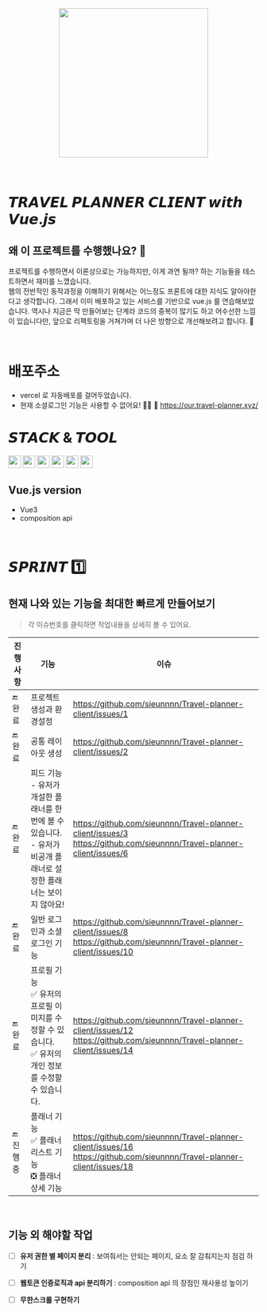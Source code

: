 <br>
<br>
<br>
<br>
<br>


<div align="center">
  <img src="https://github.com/travel-planner-project/TravelPlanner/assets/119668620/7686dbdd-dad0-48e4-898c-aaa49e857ce1" width="300px"/>
</div>

<br>
<br>

# 𝙏𝙍𝘼𝙑𝙀𝙇 𝙋𝙇𝘼𝙉𝙉𝙀𝙍 𝘾𝙇𝙄𝙀𝙉𝙏 𝙬𝙞𝙩𝙝 𝙑𝙪𝙚.𝙟𝙨
## 왜 이 프로젝트를 수행했나요? 🤔
프로젝트를 수행하면서 이론상으로는 가능하지만, 이게 과연 될까? 하는 기능들을 테스트하면서 재미를 느꼈습니다. <br>
웹의 전반적인 동작과정을 이해하기 위해서는 어느정도 프론트에 대한 지식도 알아야한다고 생각합니다. 
그래서 이미 배포하고 있는 서비스를 기반으로 vue.js 를 연습해보았습니다. 역시나 지금은 막 만들어보는 단계라 코드의 중복이 많기도 하고 어수선한 느낌이 있습니다만, 앞으로 리팩토링을 거쳐가며 더 나은 방향으로 개선해보려고 합니다. 🤗

<br>

# 배포주소
- vercel 로 자동배포를 걸어두었습니다.
- 현재 소셜로그인 기능은 사용할 수 없어요! 🙅‍♀️
🔗 https://our.travel-planner.xyz/


# 𝙎𝙏𝘼𝘾𝙆 & 𝙏𝙊𝙊𝙇
<img src="https://img.shields.io/badge/Vue.js-4FC08D?style=flat&logo=vuedotjs&logoColor=white" height="25px"/> <img src="https://img.shields.io/badge/Vite-646CFF?style=flat&logo=vite&logoColor=white" height="25px"/> <img src="https://img.shields.io/badge/Bootstrap-7952B3?style=flat&logo=bootstrap&logoColor=white" height="25px"/> <img src="https://img.shields.io/badge/Vercel-black?style=flat&logo=vercel&logoColor=white" height="25px"/> <img src="https://img.shields.io/badge/Figma-black?style=flat&logo=figma&logoColor=white" height="25px"/> <img src="https://img.shields.io/badge/IntelliJ IDEA-black?style=flat&logo=intellijidea&logoColor=white" height="25px"/> 

## Vue.js version
- Vue3
- composition api

<br>

# 𝙎𝙋𝙍𝙄𝙉𝙏 1️⃣
## 현재 나와 있는 기능을 최대한 빠르게 만들어보기
> 각 이슈번호를 클릭하면 작업내용을 상세히 볼 수 있어요.

|진행사항|기능|이슈|
|---|---|---|
|🔚 완료|프로젝트 생성과 환경설정|https://github.com/sieunnnn/Travel-planner-client/issues/1|
|🔚 완료|공통 레이아웃 생성|https://github.com/sieunnnn/Travel-planner-client/issues/2|
|🔚 완료|피드 기능 <br> - 유저가 개설한 플래너를 한번에 볼 수 있습니다. <br> - 유저가 비공개 플래너로 설정한 플래너는 보이지 않아요!|https://github.com/sieunnnn/Travel-planner-client/issues/3 https://github.com/sieunnnn/Travel-planner-client/issues/6|
|🔚 완료|일반 로그인과 소셜 로그인 기능|https://github.com/sieunnnn/Travel-planner-client/issues/8 https://github.com/sieunnnn/Travel-planner-client/issues/10|
|🔚 완료|프로필 기능 <br> ✅ 유저의 프로필 이미지를 수정할 수 있습니다. <br> ✅ 유저의 개인 정보를 수정할 수 있습니다.|https://github.com/sieunnnn/Travel-planner-client/issues/12 https://github.com/sieunnnn/Travel-planner-client/issues/14|
|🔚 진행중|플래너 기능 <br> ✅ 플래너 리스트 기능 <br> ❎ 플래너 상세 기능|https://github.com/sieunnnn/Travel-planner-client/issues/16 https://github.com/sieunnnn/Travel-planner-client/issues/18|

<br>

## 기능 외 해야할 작업

- [ ] **유저 권한 별 페이지 분리** : 보여줘서는 안되는 페이지, 요소 잘 감춰지는지 점검 하기
- [ ] **웹토큰 인증로직과 api 분리하기** : composition api 의 장점인 재사용성 높이기
- [ ] **무한스크롤 구현하기**

  <br>
  <br>
